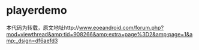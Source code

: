 # playerdemo
本代码为转载，原文地址http://www.eoeandroid.com/forum.php?mod=viewthread&amp;tid=908266&amp;extra=page%3D2&amp;page=1&amp;_dsign=df6aefd3
